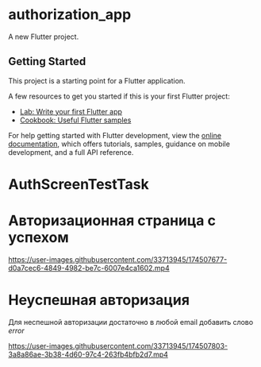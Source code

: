 # authorization_app

A new Flutter project.

## Getting Started

This project is a starting point for a Flutter application.

A few resources to get you started if this is your first Flutter project:

- [Lab: Write your first Flutter app](https://docs.flutter.dev/get-started/codelab)
- [Cookbook: Useful Flutter samples](https://docs.flutter.dev/cookbook)

For help getting started with Flutter development, view the
[online documentation](https://docs.flutter.dev/), which offers tutorials,
samples, guidance on mobile development, and a full API reference.
# AuthScreenTestTask


# Авторизационная страница c успехом


https://user-images.githubusercontent.com/33713945/174507677-d0a7cec6-4849-4982-be7c-6007e4ca1602.mp4


# Неуспешная авторизация
Для неспешной авторизации достаточно в любой email добавить слово <i>error</i>




https://user-images.githubusercontent.com/33713945/174507803-3a8a86ae-3b38-4d60-97c4-263fb4bfb2d7.mp4


